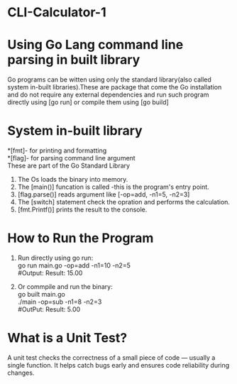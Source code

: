 # CLI-Calculator-1
# Using Go Lang command line parsing in built library
Go programs can be witten using only the standard library(also called system in-built libraries).These are package that come the Go installation and do not require any external dependencies and run such program directly using [go run] or compile them using [go build]

# System in-built library
*[fmt]- for printing and formatting<br>
*[flag]- for parsing command line argument<br>
These are part of the Go Standard Library<br>

1. The Os loads the binary into memory.<br>
2. The [main()] funcation is called -this is the program's entry point.<br>
3. [flag.parse()] reads argument like [-op=add, -n1=5, -n2=3]<br>
4. The [switch] statement check the opration and performs the calculation.<br>
5. [fmt.Printf()] prints the result to the console.<br>

# How to Run the Program
1. Run directly using go run:<br>
go run main.go -op=add -n1=10 -n2=5<br>
#Output: Result: 15.00<br>

2. Or commpile and run the binary:<br>
go built main.go<br>
./main -op=sub -n1=8 -n2=3<br>
#OutPut: Result: 5.00<br>

# What is a Unit Test?
A unit test checks the correctness of a small piece of code — usually a single function. It helps catch bugs early and ensures code reliability during changes.
